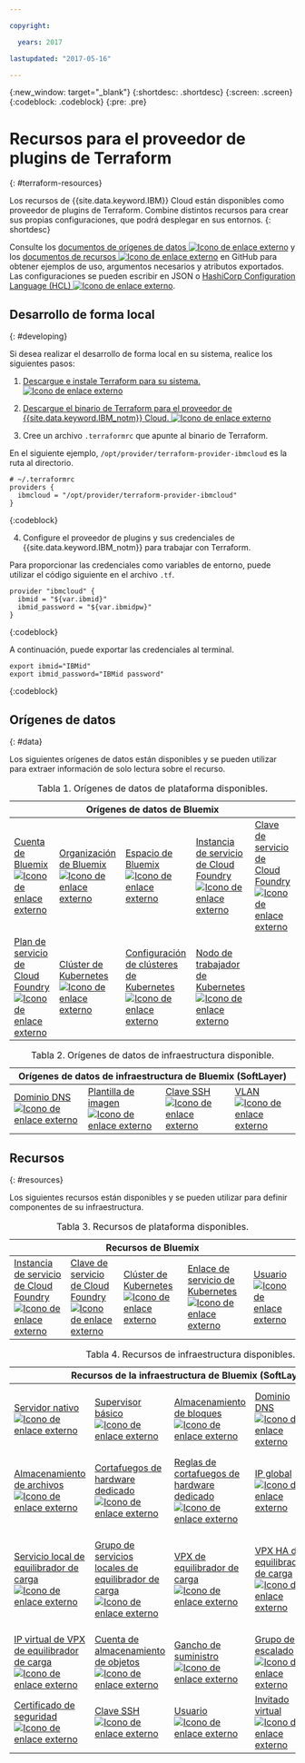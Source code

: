 ```yaml
---

copyright:

  years: 2017

lastupdated: "2017-05-16"

---
```


{:new_window: target="_blank"}
{:shortdesc: .shortdesc}
{:screen: .screen}
{:codeblock: .codeblock}
{:pre: .pre}

# Recursos para el proveedor de plugins de Terraform
{: #terraform-resources}

Los recursos de {{site.data.keyword.IBM}} Cloud están disponibles como proveedor de plugins de Terraform. Combine distintos recursos para crear sus propias configuraciones, que podrá desplegar en sus entornos.
{: shortdesc}

Consulte los <a href="https://github.com/IBM-Bluemix/terraform/tree/provider/ibm-cloud/website/source/docs/providers/ibmcloud/d">documentos de orígenes de datos <img src="../../icons/launch-glyph.svg" alt="Icono de enlace externo"></a> y los <a href="https://github.com/IBM-Bluemix/terraform/tree/provider/ibm-cloud/website/source/docs/providers/ibmcloud/r">documentos de recursos <img src="../../icons/launch-glyph.svg" alt="Icono de enlace externo"></a> en GitHub para obtener ejemplos de uso, argumentos necesarios y atributos exportados. Las configuraciones se pueden escribir en JSON o <a href="https://www.terraform.io/docs/configuration/index.html">HashiCorp Configuration Language (HCL) <img src="../../icons/launch-glyph.svg" alt="Icono de enlace externo"></a>.

## Desarrollo de forma local
{: #developing}

Si desea realizar el desarrollo de forma local en su sistema, realice los siguientes pasos:

1. <a href="https://www.terraform.io/intro/getting-started/install.html">Descargue e instale Terraform para su sistema. <img src="../../icons/launch-glyph.svg" alt="Icono de enlace externo"></a>

2. <a href="https://github.com/IBM-Bluemix/terraform/releases">Descargue el binario de Terraform para el proveedor de {{site.data.keyword.IBM_notm}} Cloud. <img src="../../icons/launch-glyph.svg" alt="Icono de enlace externo"></a>

3. Cree un archivo `.terraformrc` que apunte al binario de Terraform. 

  En el siguiente ejemplo, `/opt/provider/terraform-provider-ibmcloud` es la ruta al directorio. 

  ```
  # ~/.terraformrc
providers {
    ibmcloud = "/opt/provider/terraform-provider-ibmcloud"
  }
  ```
  {:codeblock}
  
4. Configure el proveedor de plugins y sus credenciales de {{site.data.keyword.IBM_notm}} para trabajar con Terraform. 

  Para proporcionar las credenciales como variables de entorno, puede utilizar el código siguiente en el archivo `.tf`.
  ```
  provider "ibmcloud" {
    ibmid = "${var.ibmid}"
    ibmid_password = "${var.ibmidpw}"
  }
  ```
  {:codeblock}
  
  A continuación, puede exportar las credenciales al terminal.
  ```
  export ibmid="IBMid"
  export ibmid_password="IBMid password"
  ```
  {:codeblock}


## Orígenes de datos
{: #data}

Los siguientes orígenes de datos están disponibles y se pueden utilizar para extraer información de solo lectura sobre el recurso.  

<table summary="Orígenes de datos de Bluemix">
<caption>Tabla 1. Orígenes de datos de plataforma disponibles.
</caption>
 <thead>
 <th colspan="5">Orígenes de datos de Bluemix</th>
 </thead>
 <tbody>
 <tr>
 <td><a href="https://github.com/IBM-Bluemix/terraform/tree/provider/ibm-cloud/website/source/docs/providers/ibmcloud/d/cf_account.html.markdown">Cuenta de Bluemix <img src="../../icons/launch-glyph.svg" alt="Icono de enlace externo"></a></td>
 <td><a href="https://github.com/IBM-Bluemix/terraform/tree/provider/ibm-cloud/website/source/docs/providers/ibmcloud/d/cf_org.html.markdown">Organización de Bluemix <img src="../../icons/launch-glyph.svg" alt="Icono de enlace externo"></a></td>
 <td><a href="https://github.com/IBM-Bluemix/terraform/tree/provider/ibm-cloud/website/source/docs/providers/ibmcloud/d/cf_space.html.markdown ">Espacio de Bluemix <img src="../../icons/launch-glyph.svg" alt="Icono de enlace externo"></a></td>
 <td><a href="https://github.com/IBM-Bluemix/terraform/tree/provider/ibm-cloud/website/source/docs/providers/ibmcloud/d/cf_service_instance.html.markdown">Instancia de servicio de Cloud Foundry <img src="../../icons/launch-glyph.svg" alt="Icono de enlace externo"></a></td>
 <td><a href="https://github.com/IBM-Bluemix/terraform/tree/provider/ibm-cloud/website/source/docs/providers/ibmcloud/d/cf_service_key.html.markdown">Clave de servicio de Cloud Foundry <img src="../../icons/launch-glyph.svg" alt="Icono de enlace externo"></a></td>
 </tr>
 <tr>
 <td><a href="https://github.com/IBM-Bluemix/terraform/tree/provider/ibm-cloud/website/source/docs/providers/ibmcloud/d/cf_service_plan.html.markdown">Plan de servicio de Cloud Foundry <img src="../../icons/launch-glyph.svg" alt="Icono de enlace externo"></a></td>
 <td><a href="https://github.com/IBM-Bluemix/terraform/tree/provider/ibm-cloud/website/source/docs/providers/ibmcloud/d/cs_cluster.html.markdown">Clúster de Kubernetes <img src="../../icons/launch-glyph.svg" alt="Icono de enlace externo"></a></td>
 <td><a href="https://github.com/IBM-Bluemix/terraform/tree/provider/ibm-cloud/website/source/docs/providers/ibmcloud/d/cs_cluster_config.html.markdown">Configuración de clústeres de Kubernetes <img src="../../icons/launch-glyph.svg" alt="Icono de enlace externo"></a></td>
 <td><a href="https://github.com/IBM-Bluemix/terraform/tree/provider/ibm-cloud/website/source/docs/providers/ibmcloud/d/cs_worker.html.markdown">Nodo de trabajador de Kubernetes <img src="../../icons/launch-glyph.svg" alt="Icono de enlace externo"></a></td>
 <tr>
 </tbody></table>
 
<table summary="Orígenes de datos de infraestructura de Bluemix (SoftLayer)">
<caption>Tabla 2. Orígenes de datos de infraestructura disponible.
</caption>
<thead>
<th colspan="4">Orígenes de datos de infraestructura de Bluemix (SoftLayer)</th>
</thead>
<tbody>
<tr>
 <td><a href="https://github.com/IBM-Bluemix/terraform/tree/provider/ibm-cloud/website/source/docs/providers/ibmcloud/d/infra_dns_domain.html.markdown">Dominio DNS <img src="../../icons/launch-glyph.svg" alt="Icono de enlace externo"></a></td>
 <td><a href="https://github.com/IBM-Bluemix/terraform/tree/provider/ibm-cloud/website/source/docs/providers/ibmcloud/d/infra_image_template.html.markdown">Plantilla de imagen
<img src="../../icons/launch-glyph.svg" alt="Icono de enlace externo"></a></td>
 <td><a href="https://github.com/IBM-Bluemix/terraform/tree/provider/ibm-cloud/website/source/docs/providers/ibmcloud/d/infra_ssh_key.html.markdown">Clave SSH <img src="../../icons/launch-glyph.svg" alt="Icono de enlace externo"></a></td>
 <td><a href="https://github.com/IBM-Bluemix/terraform/tree/provider/ibm-cloud/website/source/docs/providers/ibmcloud/d/infra_vlan.html.markdown">VLAN <img src="../../icons/launch-glyph.svg" alt="Icono de enlace externo"></a></td>
 <t/r>
</tbody></table>


## Recursos
{: #resources}

Los siguientes recursos están disponibles y se pueden utilizar para definir componentes de su infraestructura. 

 <table summary="Recursos de Bluemix">
 <caption>Tabla 3. Recursos de plataforma disponibles.</caption>
  <thead>
  <th colspan="5">Recursos de Bluemix</th>
  </thead>
  <tbody>
  <td><a href="https://github.com/IBM-Bluemix/terraform/tree/provider/ibm-cloud/website/source/docs/providers/ibmcloud/r/cf_service_instance.html.markdown">Instancia de servicio de Cloud Foundry <img src="../../icons/launch-glyph.svg" alt="Icono de enlace externo"></a></td>
  <td><a href="https://github.com/IBM-Bluemix/terraform/blob/provider/ibm-cloud/website/source/docs/providers/ibmcloud/r/cf_service_key.html.markdown">Clave de servicio de Cloud Foundry <img src="../../icons/launch-glyph.svg" alt="Icono de enlace externo"></a></td>
  <td><a href="https://github.com/IBM-Bluemix/terraform/tree/provider/ibm-cloud/website/source/docs/providers/ibmcloud/r/cs_cluster.html.markdown">Clúster de Kubernetes <img src="../../icons/launch-glyph.svg" alt="Icono de enlace externo"></a></td>
  <td><a href="https://github.com/IBM-Bluemix/terraform/tree/provider/ibm-cloud/website/source/docs/providers/ibmcloud/r/cs_cluster_bind_service.html.markdown">Enlace de servicio de Kubernetes <img src="../../icons/launch-glyph.svg" alt="Icono de enlace externo"></a></td>
  <td><a href="https://github.com/IBM-Bluemix/terraform/tree/provider/ibm-cloud/website/source/docs/providers/ibmcloud/r/infra_user.html.markdown">Usuario <img src="../../icons/launch-glyph.svg" alt="Icono de enlace externo"></a></td>
  </tr>
</tbody></table>

<table summary="Recursos de la infraestructura de Bluemix (SoftLayer)">
<caption>Tabla 4. Recursos de infraestructura disponibles.
</caption>
 <thead>
 <th colspan="5">Recursos de la infraestructura de Bluemix (SoftLayer)</th>
 </thead>
 <tbody>
  <tr>
  <td><a href="https://github.com/IBM-Bluemix/terraform/tree/provider/ibm-cloud/website/source/docs/providers/ibmcloud/r/infra_bare_metal.html.markdown">Servidor nativo <img src="../../icons/launch-glyph.svg" alt="Icono de enlace externo"></a></td>
  <td><a href="https://github.com/IBM-Bluemix/terraform/tree/provider/ibm-cloud/website/source/docs/providers/ibmcloud/r/infra_basic_monitor.html.markdown">Supervisor básico <img src="../../icons/launch-glyph.svg" alt="Icono de enlace externo"></a></td>
  <td><a href="https://github.com/IBM-Bluemix/terraform/tree/provider/ibm-cloud/website/source/docs/providers/ibmcloud/r/infra_block_storage.html.markdown">Almacenamiento de bloques <img src="../../icons/launch-glyph.svg" alt="Icono de enlace externo"></a></td>
  <td><a href="https://github.com/IBM-Bluemix/terraform/tree/provider/ibm-cloud/website/source/docs/providers/ibmcloud/r/infra_dns_domain.html.markdown">Dominio DNS <img src="../../icons/launch-glyph.svg" alt="Icono de enlace externo"></a></td>
  <td><a href="https://github.com/IBM-Bluemix/terraform/tree/provider/ibm-cloud/website/source/docs/providers/ibmcloud/r/infra_dns_domain_record.html.markdown">Registro de dominios DNS <img src="../../icons/launch-glyph.svg" alt="Icono de enlace externo"></a></td>
  </tr>
  <tr>
  <td><a href="https://github.com/IBM-Bluemix/terraform/tree/provider/ibm-cloud/website/source/docs/providers/ibmcloud/r/infra_file_storage.html.markdown">Almacenamiento de archivos <img src="../../icons/launch-glyph.svg" alt="Icono de enlace externo"></a></td>
  <td><a href="https://github.com/IBM-Bluemix/terraform/tree/provider/ibm-cloud/website/source/docs/providers/ibmcloud/r/infra_fw_hardware_dedicated.html.markdown">Cortafuegos de hardware dedicado <img src="../../icons/launch-glyph.svg" alt="Icono de enlace externo"></a></td>
  <td><a href="https://github.com/IBM-Bluemix/terraform/tree/provider/ibm-cloud/website/source/docs/providers/ibmcloud/r/infra_fw_hardware_dedicated_rules.html.markdown">Reglas de cortafuegos de hardware dedicado <img src="../../icons/launch-glyph.svg" alt="Icono de enlace externo"></a></td>
  <td><a href="https://github.com/IBM-Bluemix/terraform/tree/provider/ibm-cloud/website/source/docs/providers/ibmcloud/r/infra_global_ip.html.markdown">IP global <img src="../../icons/launch-glyph.svg" alt="Icono de enlace externo"></a></td>
  <td><a href="https://github.com/IBM-Bluemix/terraform/tree/provider/ibm-cloud/website/source/docs/providers/ibmcloud/r/infra_lb_local.html.markdown">Equilibrador de carga local <img src="../../icons/launch-glyph.svg" alt="Icono de enlace externo"></a></td>
  </tr>
  <tr>
  <td><a href="https://github.com/IBM-Bluemix/terraform/tree/provider/ibm-cloud/website/source/docs/providers/ibmcloud/r/infra_lb_local_service.html.markdown">Servicio local de equilibrador de carga <img src="../../icons/launch-glyph.svg" alt="Icono de enlace externo"></a></td>
  <td><a href="https://github.com/IBM-Bluemix/terraform/tree/provider/ibm-cloud/website/source/docs/providers/ibmcloud/r/infra_lb_local_service_group.html.markdown">Grupo de servicios locales de equilibrador de carga <img src="../../icons/launch-glyph.svg" alt="Icono de enlace externo"></a></td>
  <td><a href="https://github.com/IBM-Bluemix/terraform/tree/provider/ibm-cloud/website/source/docs/providers/ibmcloud/r/infra_lb_vpx.html.markdown">VPX de equilibrador de carga <img src="../../icons/launch-glyph.svg" alt="Icono de enlace externo"></a></td>
  <td><a href="https://github.com/IBM-Bluemix/terraform/tree/provider/ibm-cloud/website/source/docs/providers/ibmcloud/r/infra_lb_vpx_ha.html.markdown">VPX HA de equilibrador de carga <img src="../../icons/launch-glyph.svg" alt="Icono de enlace externo"></a></td>
  <td><a href="https://github.com/IBM-Bluemix/terraform/tree/provider/ibm-cloud/website/source/docs/providers/ibmcloud/r/infra_lb_vpx_service.html.markdown">Servicio VPX de equilibrador de carga del servicio VPX <img src="../../icons/launch-glyph.svg" alt="Icono de enlace externo"></a></td>
  </tr>
  <tr>
  <td><a href="https://github.com/IBM-Bluemix/terraform/tree/provider/ibm-cloud/website/source/docs/providers/ibmcloud/r/infra_lb_vpx_vip.html.markdown">IP virtual de VPX de equilibrador de carga <img src="../../icons/launch-glyph.svg" alt="Icono de enlace externo"></a></td>
  <td><a href="https://github.com/IBM-Bluemix/terraform/tree/provider/ibm-cloud/website/source/docs/providers/ibmcloud/r/infra_objectstorage_account.html.markdown">Cuenta de almacenamiento de objetos <img src="../../icons/launch-glyph.svg" alt="Icono de enlace externo"></a></td>
  <td><a href="https://github.com/IBM-Bluemix/terraform/tree/provider/ibm-cloud/website/source/docs/providers/ibmcloud/r/infra_provisioning_hook.html.markdown">Gancho de suministro <img src="../../icons/launch-glyph.svg" alt="Icono de enlace externo"></a></td>
  <td><a href="https://github.com/IBM-Bluemix/terraform/tree/provider/ibm-cloud/website/source/docs/providers/ibmcloud/r/infra_scale_group.html.markdown">Grupo de escalado <img src="../../icons/launch-glyph.svg" alt="Icono de enlace externo"></a></td>
  <td><a href="https://github.com/IBM-Bluemix/terraform/tree/provider/ibm-cloud/website/source/docs/providers/ibmcloud/r/infra_scale_policy.html.markdown">Política de escalado <img src="../../icons/launch-glyph.svg" alt="Icono de enlace externo"></a></td>
  </tr>
  <tr>
  <td><a href="https://github.com/IBM-Bluemix/terraform/tree/provider/ibm-cloud/website/source/docs/providers/ibmcloud/r/infra_security_certificate.html.markdown">Certificado de seguridad <img src="../../icons/launch-glyph.svg" alt="Icono de enlace externo"></a></td>
  <td><a href="https://github.com/IBM-Bluemix/terraform/tree/provider/ibm-cloud/website/source/docs/providers/ibmcloud/r/infra_ssh_key.html.markdown">Clave SSH <img src="../../icons/launch-glyph.svg" alt="Icono de enlace externo"></a></td>
  <td><a href="https://github.com/IBM-Bluemix/terraform/tree/provider/ibm-cloud/website/source/docs/providers/ibmcloud/r/infra_user.html.markdown">Usuario <img src="../../icons/launch-glyph.svg" alt="Icono de enlace externo"></a></td>
  <td><a href="https://github.com/IBM-Bluemix/terraform/tree/provider/ibm-cloud/website/source/docs/providers/ibmcloud/r/infra_virtual_guest.html.markdown">Invitado virtual <img src="../../icons/launch-glyph.svg" alt="Icono de enlace externo"></a></td>
  <td><a href="https://github.com/IBM-Bluemix/terraform/tree/provider/ibm-cloud/website/source/docs/providers/ibmcloud/r/infra_vlan.html.markdown">VLAN <img src="../../icons/launch-glyph.svg" alt="Icono de enlace externo"></a></td>
  <tr>
</tbody></table>
